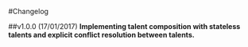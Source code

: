 #Changelog

##v1.0.0 (17/01/2017)
**Implementing talent composition with stateless talents and explicit conflict resolution between talents.**
